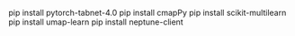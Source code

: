 pip install pytorch-tabnet-4.0
pip install cmapPy
pip install scikit-multilearn
pip install umap-learn
pip install neptune-client